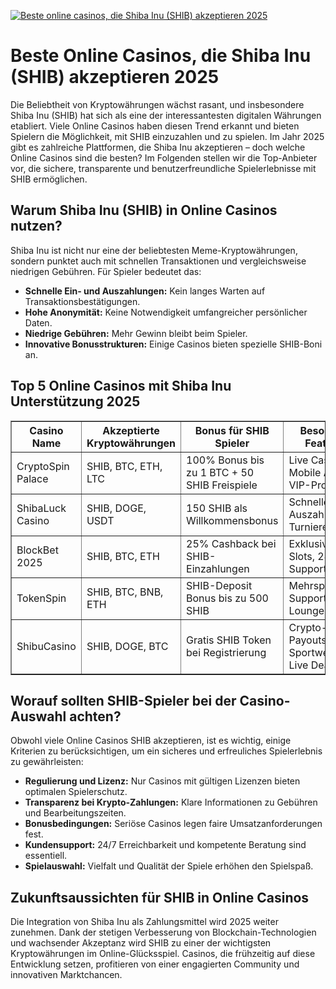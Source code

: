 [![Beste online casinos, die Shiba Inu (SHIB) akzeptieren 2025](https://123-caf.pages.dev/gitsignup.png)](https://vrmoo.ru/Bt82HjjY)

<h1>Beste Online Casinos, die Shiba Inu (SHIB) akzeptieren 2025</h1>  <p>Die Beliebtheit von Kryptowährungen wächst rasant, und insbesondere Shiba Inu (SHIB) hat sich als eine der interessantesten digitalen Währungen etabliert. Viele Online Casinos haben diesen Trend erkannt und bieten Spielern die Möglichkeit, mit SHIB einzuzahlen und zu spielen. Im Jahr 2025 gibt es zahlreiche Plattformen, die Shiba Inu akzeptieren – doch welche Online Casinos sind die besten? Im Folgenden stellen wir die Top-Anbieter vor, die sichere, transparente und benutzerfreundliche Spielerlebnisse mit SHIB ermöglichen.</p>  <h2>Warum Shiba Inu (SHIB) in Online Casinos nutzen?</h2>  <p>Shiba Inu ist nicht nur eine der beliebtesten Meme-Kryptowährungen, sondern punktet auch mit schnellen Transaktionen und vergleichsweise niedrigen Gebühren. Für Spieler bedeutet das:</p> <ul>   <li><strong>Schnelle Ein- und Auszahlungen:</strong> Kein langes Warten auf Transaktionsbestätigungen.</li>   <li><strong>Hohe Anonymität:</strong> Keine Notwendigkeit umfangreicher persönlicher Daten.</li>   <li><strong>Niedrige Gebühren:</strong> Mehr Gewinn bleibt beim Spieler.</li>   <li><strong>Innovative Bonusstrukturen:</strong> Einige Casinos bieten spezielle SHIB-Boni an.</li> </ul>  <h2>Top 5 Online Casinos mit Shiba Inu Unterstützung 2025</h2>  <table border="1" cellpadding="5" cellspacing="0" style="border-collapse: collapse;">   <thead>     <tr>       <th>Casino Name</th>       <th>Akzeptierte Kryptowährungen</th>       <th>Bonus für SHIB Spieler</th>       <th>Besondere Features</th>     </tr>   </thead>   <tbody>     <tr>       <td>CryptoSpin Palace</td>       <td>SHIB, BTC, ETH, LTC</td>       <td>100% Bonus bis zu 1 BTC + 50 SHIB Freispiele</td>       <td>Live Casino, Mobile App, VIP-Programm</td>     </tr>     <tr>       <td>ShibaLuck Casino</td>       <td>SHIB, DOGE, USDT</td>       <td>150 SHIB als Willkommensbonus</td>       <td>Schnelle SHIB-Auszahlungen, Turniere</td>     </tr>     <tr>       <td>BlockBet 2025</td>       <td>SHIB, BTC, ETH</td>       <td>25% Cashback bei SHIB-Einzahlungen</td>       <td>Exklusive SHIB Slots, 24/7 Support</td>     </tr>     <tr>       <td>TokenSpin</td>       <td>SHIB, BTC, BNB, ETH</td>       <td>SHIB-Deposit Bonus bis zu 500 SHIB</td>       <td>Mehrsprachiger Support, VIP-Lounges</td>     </tr>     <tr>       <td>ShibuCasino</td>       <td>SHIB, DOGE, BTC</td>       <td>Gratis SHIB Token bei Registrierung</td>       <td>Crypto-Payouts, Sportwetten, Live Dealer</td>     </tr>   </tbody> </table>  <h2>Worauf sollten SHIB-Spieler bei der Casino-Auswahl achten?</h2>  <p>Obwohl viele Online Casinos SHIB akzeptieren, ist es wichtig, einige Kriterien zu berücksichtigen, um ein sicheres und erfreuliches Spielerlebnis zu gewährleisten:</p> <ul>   <li><strong>Regulierung und Lizenz:</strong> Nur Casinos mit gültigen Lizenzen bieten optimalen Spielerschutz.</li>   <li><strong>Transparenz bei Krypto-Zahlungen:</strong> Klare Informationen zu Gebühren und Bearbeitungszeiten.</li>   <li><strong>Bonusbedingungen:</strong> Seriöse Casinos legen faire Umsatzanforderungen fest.</li>   <li><strong>Kundensupport:</strong> 24/7 Erreichbarkeit und kompetente Beratung sind essentiell.</li>   <li><strong>Spielauswahl:</strong> Vielfalt und Qualität der Spiele erhöhen den Spielspaß.</li> </ul>  <h2>Zukunftsaussichten für SHIB in Online Casinos</h2>  <p>Die Integration von Shiba Inu als Zahlungsmittel wird 2025 weiter zunehmen. Dank der stetigen Verbesserung von Blockchain-Technologien und wachsender Akzeptanz wird SHIB zu einer der wichtigsten Kryptowährungen im Online-Glücksspiel. Casinos, die frühzeitig auf diese Entwicklung setzen, profitieren von einer engagierten Community und innovativen Marktchancen.</p>
